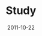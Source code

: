 ---
layout: message
category: message
series: "The Strong Challenge"
title: "Study"
date: 2011-10-22
message_id: 697
---